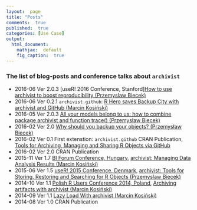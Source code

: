 ```yaml
---
layout:  page
title: "Posts"
comments:  true
published:  true
categories: [Use Case]
output:
  html_document:
    mathjax:  default
    fig_caption:  true
---
```


	
###  The list of blog-posts and conference talks about `archivist`

- 2016-06 Ver 2.0.3 [useR! 2016 Conference, Stanford][How to use archivist
to boost reproducibility (Przemyslaw Biecek)](https://channel9.msdn.com/Events/useR-international-R-User-conference/useR2016/How-to-use-the-archivist-package-to-boost-reproducibility-of-your-research)
- 2016-06 Ver 0.2.1 `archivist.github`: [R Hero saves Backup City with archivist and GitHub (Marcin Kosiński)](http://www.r-bloggers.com/r-hero-saves-backup-city-with-archivist-and-github/)
- 2016-05 Ver 2.0.3 [All your models belong to us: how to combine package archivist and function trace() (Przemysław Biecek)](http://www.r-bloggers.com/all-your-models-belong-to-us-how-to-combine-package-archivist-and-function-trace/)
- 2016-02 Ver 2.0 [Why should you backup your objects? (Przemysław Biecek)](http://www.r-bloggers.com/why-should-you-backup-your-r-objects/)
- 2016-02 Ver 0.1 First extenstion: `archivist.github` CRAN Publication, [Tools for Archiving, Managing and Sharing R Objects via GitHub](http://marcinkosinski.github.io/archivist.github/)
- 2016-02 Ver 2.0 CRAN Publication 
- 2015-11 Ver 1.7 [BI Forum Conference, Hungary](https://budapestbi2015.sched.org/event/4JA8/archivist-managing-data-analysis-results), [
archivist: Managing Data Analysis Results
(Marcin Kosiński)](https://github.com/pbiecek/archivist/tree/gh-pages/files/archivist_BIFORUM.pdf)   
- 2015-06 Ver 1.5 [useR! 2015 Conference, Denmark](http://user2015.math.aau.dk/), [archivist: Tools for Storing, Restoring and Searching for R Objects (Przemyslaw Biecek)](http://user2015.math.aau.dk/presentations/185.pdf)
- 2014-10 Ver 1.1 [Polish R Users Conference 2014, Poland](http://www.estymator.ue.poznan.pl/pazur/), [Archiving artifacts with archivist (Marcin Kosiński)](https://github.com/MarcinKosinski/Museum/blob/master/pazur_kosinski.pdf)
- 2014-09 Ver 1.1 [Lazy Load With archivist (Marcin Kosiński)](http://smarterpoland.pl/index.php/2014/09/lazy-load-with-archivist/)
- 2014-08 Ver 1.0 CRAN Publication
